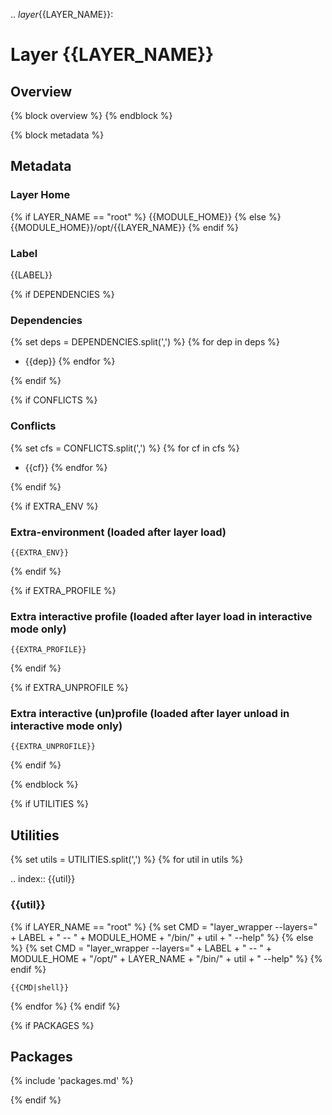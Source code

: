 .. _layer_{{LAYER_NAME}}:

# Layer {{LAYER_NAME}}

## Overview

{% block overview %}
{% endblock %}

{% block metadata %}
## Metadata

### Layer Home

{% if LAYER_NAME == "root" %}
{{MODULE_HOME}}
{% else %}
{{MODULE_HOME}}/opt/{{LAYER_NAME}}
{% endif %}

### Label

{{LABEL}}

{% if DEPENDENCIES %}

### Dependencies

{% set deps = DEPENDENCIES.split(',') %}
{% for dep in deps %}
- {{dep}}
{% endfor %}

{% endif %}

{% if CONFLICTS %}

### Conflicts

{% set cfs = CONFLICTS.split(',') %}
{% for cf in cfs %}
- {{cf}}
{% endfor %}

{% endif %}

{% if EXTRA_ENV %}

### Extra-environment (loaded after layer load)

```none
{{EXTRA_ENV}}
```

{% endif %}

{% if EXTRA_PROFILE %}

### Extra interactive profile (loaded after layer load in interactive mode only)

```none
{{EXTRA_PROFILE}}
```

{% endif %}

{% if EXTRA_UNPROFILE %}

### Extra interactive (un)profile (loaded after layer unload in interactive mode only)

```none
{{EXTRA_UNPROFILE}}
```

{% endif %}

{% endblock %}

{% if UTILITIES %}
## Utilities

{% set utils = UTILITIES.split(',') %}
{% for util in utils %}

.. index:: {{util}}
### {{util}}

{% if LAYER_NAME == "root" %}
{% set CMD = "layer_wrapper --layers=" + LABEL + " -- " + MODULE_HOME + "/bin/" + util + " --help" %}
{% else %}
{% set CMD = "layer_wrapper --layers=" + LABEL + " -- " + MODULE_HOME + "/opt/" + LAYER_NAME + "/bin/" + util + " --help" %}
{% endif %}
```none
{{CMD|shell}}
```

{% endfor %}
{% endif %}

{% if PACKAGES %}

## Packages

{% include 'packages.md' %}

{% endif %}
